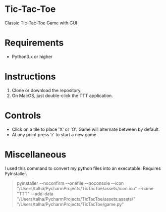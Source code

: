 # Tic-Tac-Toe
Classic Tic-Tac-Toe Game with GUI

# Requirements
- Python3.x or higher

# Instructions
1. Clone or download the repository.
2. On MacOS, just double-click the TTT application.

# Controls
- Click on a tile to place 'X' or 'O'. Game will alternate between by default.
- At any point press 'r' to start a new game

# Miscellaneous 
I used this command to convert my python files into an executable. Requires PyInstaller.
>pyinstaller --noconfirm --onefile --noconsole --icon "/Users/talha/PycharmProjects/TicTacToe/assets/icon.ico" --name "TTT" --add-data "/Users/talha/PycharmProjects/TicTacToe/assets:assets/"  "/Users/talha/PycharmProjects/TicTacToe/game.py"